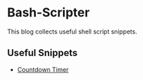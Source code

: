 # Bash-Scripter
This blog collects useful shell script snippets. 

## Useful Snippets
- [Countdown Timer](./timer/countdown-timer.sh)
